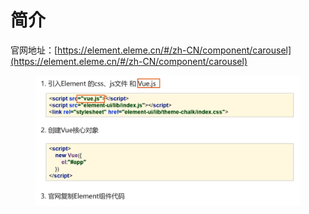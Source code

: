 # 简介

官网地址：[https://element.eleme.cn/#/zh-CN/component/carousel](https://element.eleme.cn/#/zh-CN/component/carousel)

<figure><img src="../.gitbook/assets/image (1).png" alt=""><figcaption></figcaption></figure>
